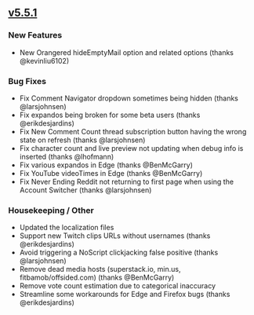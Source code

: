 ## [v5.5.1](https://github.com/honestbleeps/Reddit-Enhancement-Suite/releases/v5.5.1)

### New Features

- New Orangered hideEmptyMail option and related options (thanks @kevinliu6102)

### Bug Fixes

- Fix Comment Navigator dropdown sometimes being hidden (thanks @larsjohnsen)
- Fix expandos being broken for some beta users (thanks @erikdesjardins)
- Fix New Comment Count thread subscription button having the wrong state on refresh (thanks @larsjohnsen)
- Fix character count and live preview not updating when debug info is inserted (thanks @lhofmann)
- Fix various expandos in Edge (thanks @BenMcGarry)
- Fix YouTube videoTimes in Edge (thanks @BenMcGarry)
- Fix Never Ending Reddit not returning to first page when using the Account Switcher (thanks @larsjohnsen)

### Housekeeping / Other

- Updated the localization files
- Support new Twitch clips URLs without usernames (thanks @erikdesjardins)
- Avoid triggering a NoScript clickjacking false positive (thanks @larsjohnsen)
- Remove dead media hosts (superstack.io, min.us, fitbamob/offsided.com) (thanks @BenMcGarry)
- Remove vote count estimation due to categorical inaccuracy
- Streamline some workarounds for Edge and Firefox bugs (thanks @erikdesjardins)
